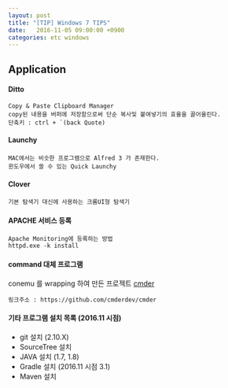```yaml
---
layout: post
title: "[TIP] Windows 7 TIPS"
date:   2016-11-05 09:00:00 +0900
categories: etc windows
---
```


## Application 

#### Ditto

~~~
Copy & Paste Clipboard Manager
copy된 내용을 버퍼에 저장함으로써 단순 복사및 붙여넣기의 효율을 끌어올린다.
단축키 : ctrl + `(back Quote)
~~~

#### Launchy

~~~
MAC에서는 비슷한 프로그램으로 Alfred 3 가 존재한다.
윈도우에서 쓸 수 있는 Quick Launchy
~~~

#### Clover

~~~
기본 탐색기 대신에 사용하는 크롬UI형 탐색기
~~~

#### APACHE 서비스 등록

~~~
Apache Monitoring에 등록하는 방법
httpd.exe -k install
~~~

#### command 대체 프로그램

conemu 를 wrapping 하여 만든 프로젝트
[cmder](https://github.com/cmderdev/cmder)

~~~
링크주소 : https://github.com/cmderdev/cmder
~~~

#### 기타 프로그램 설치 목록 (2016.11 시점)
 - git 설치 (2.10.X)
 - SourceTree 설치
 - JAVA 설치 (1.7, 1.8)
 - Gradle 설치 (2016.11 시점 3.1)
 - Maven 설치